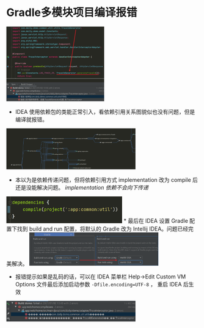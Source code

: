 # Gradle多模块项目编译报错
<img src="_images/20210102135721560_577.png" style="zoom: 25%;" />

* IDEA 使用依赖包的类能正常引入，看依赖引用关系图貌似也没有问题，但是编译就报错。
<img src="_images/20210102134905662_13298.png" style="zoom:33%;" />


* 本以为是依赖传递问题，但将依赖引用方式 implementation 改为 compile 后还是没能解决问题。
*implementation 依赖不会向下传递*
<img src="_images/20210102135913279_9604.png" style="zoom:33%;" />
* 最后在 IDEA 设置 Gradle 配置下找到 build and run 配置，将默认的 Gradle 改为 Intellij IDEA。问题已经完美解决。
<img src="_images/20210102140453195_26073.png" style="zoom:33%;" />


* 报错提示如果是乱码的话，可以在 IDEA 菜单栏 Help->Edit Custom VM Options 文件最后添加启动参数 `-Dfile.encoding=UTF-8` ，
重启 IDEA 后生效
<img src="_images/20210102135354099_12003.png" style="zoom:33%;" />

